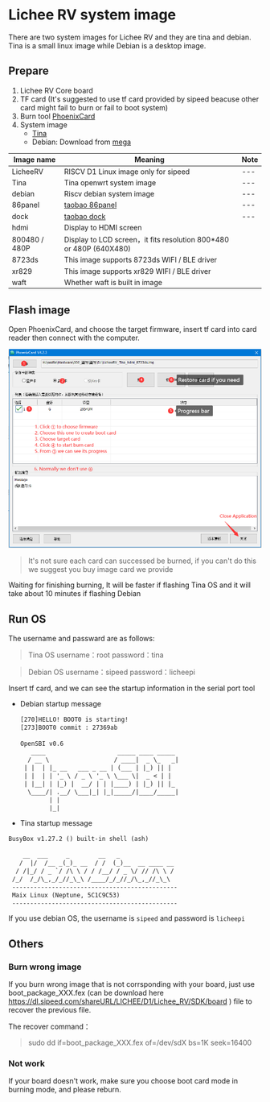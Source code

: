 # Lichee RV system image

There are two system images for Lichee RV and they are tina and debian.
Tina is a small linux image while Debian is a desktop image.

## Prepare

1. Lichee RV Core board
2. TF card (It's suggested to use tf card provided by sipeed beacuse other card might fail to burn or fail to boot system)
3. Burn tool [PhoenixCard](https://dl.sipeed.com/shareURL/LICHEE/D1/Lichee_RV/tool)
4. System image
   - [Tina](https://dl.sipeed.com/shareURL/LICHEE/D1/Lichee_RV/SDK/image) 
   - Debian: Download from [mega](https://mega.nz/folder/lx4CyZBA#PiFhY7oSVQ3gp2ZZ_AnwYA)

| Image name    | Meaning                                                                                                                    | Note |
| ------------- | -------------------------------------------------------------------------------------------------------------------------- | ---- |
| LicheeRV      | RISCV D1 Linux image only for sipeed                                                                                  | ---  |
| Tina          | Tina openwrt system image                                                                                                 | ---  |
| debian        | Riscv debian system image                                                                                                 | ---  |
| 86panel       | [taobao 86panel](https://item.taobao.com/item.htm?spm=a230r.1.14.18.30b534187YMsRx&id=663345415205&ns=1&abbucket=7#detail) | ---  |
| dock          | [taobao dock](https://item.taobao.com/item.htm?spm=a1z10.3-c-s.w4002-21410578028.20.35765d54K9XCOt&id=666274331852)        | ---  |
| hdmi          | Display to HDMI screen                                                                                         |      |
| 800480 / 480P | Display to LCD screen，it fits resolution 800*480 or 480P (640X480)                                                    |      |
| 8723ds        | This image supports 8723ds WIFI / BLE driver                                                                                    |      |
| xr829         | This image supports xr829 WIFI / BLE driver                                                                                     |      |
| waft          | Whether waft is built in  image                                                                                                     |      |


## Flash image

Open PhoenixCard, and choose the target firmware, insert tf card into card reader then connect with the computer.

![](./../assets/RV/flash.png)

> It's not sure each card can successed be burned, if you can't do this we suggest you buy image card we provide

Waiting for finishing burning, It will be faster if flashing Tina OS and it will take about 10 minutes if flashing Debian 

## Run OS
The username and passward are as follows:

> Tina   OS username：root   password：tina

> Debian OS username：sipeed password：licheepi

Insert tf card, and we can see the startup information in the serial port tool

- Debian startup message
    ```shell
    [270]HELLO! BOOT0 is starting!
    [273]BOOT0 commit : 27369ab

    OpenSBI v0.6
       ____                    _____ ____ _____
      / __ \                  / ____|  _ \_   _|
     | |  | |_ __   ___ _ __ | (___ | |_) || |
     | |  | | '_ \ / _ \ '_ \ \___ \|  _ < | |
     | |__| | |_) |  __/ | | |____) | |_) || |_
      \____/| .__/ \___|_| |_|_____/|____/_____|
            | |
            |_|
    ```

- Tina startup message
```shell
BusyBox v1.27.2 () built-in shell (ash)

    __  ___     _        __   _   
   /  |/  /__ _(_)_ __  / /  (_)__  __ ____ __
  / /|_/ / _ `/ /\ \ / / /__/ / _ \/ // /\ \ /
 /_/  /_/\_,_/_//_\_\ /____/_/_//_/\_,_//_\_\ 
 ----------------------------------------------
 Maix Linux (Neptune, 5C1C9C53)
 ----------------------------------------------
```

If you use debian OS, the username is `sipeed` and password is `licheepi`

## Others

### Burn wrong image 
 
If you burn wrong image that is not corrsponding with your board, just use boot_package_XXX.fex (can be download here https://dl.sipeed.com/shareURL/LICHEE/D1/Lichee_RV/SDK/board ) file to recover the previous file.

The recover command：
> sudo dd if=boot_package_XXX.fex of=/dev/sdX bs=1K seek=16400

### Not work

If your board doesn't work, make sure you choose boot card mode in burning mode, and please reburn.